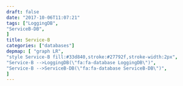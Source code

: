 ```yaml
---
draft: false
date: "2017-10-06T11:07:21"
tags: ["LoggingDB",
"ServiceB-DB",
]
title: Service-B
categories: ["databases"]
depmap: [ "graph LR",
"style Service-B fill:#33d840,stroke:#27792f,stroke-width:2px",
"Service-B -->LoggingDB(\"fa:fa-database LoggingDB\")",
"Service-B -->ServiceB-DB(\"fa:fa-database ServiceB-DB\")",
]
---
```

